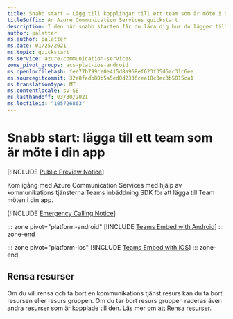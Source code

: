 ```yaml
---
title: Snabb start – Lägg till kopplingar till ett team som är möte i din app
titleSuffix: An Azure Communication Services quickstart
description: I den här snabb starten får du lära dig hur du lägger till Teams Mötes funktioner i din app med Azure Communication Services.
author: palatter
ms.author: palatter
ms.date: 01/25/2021
ms.topic: quickstart
ms.service: azure-communication-services
zone_pivot_groups: acs-plat-ios-android
ms.openlocfilehash: fee77b799ce0e415d8a968ef623f35d5ac31c6ee
ms.sourcegitcommit: 32e0fedb80b5a5ed0d2336cea18c3ec3b5015ca1
ms.translationtype: MT
ms.contentlocale: sv-SE
ms.lasthandoff: 03/30/2021
ms.locfileid: "105726863"
---
```

# <a name="quickstart-add-joining-a-teams-meeting-to-your-app"></a>Snabb start: lägga till ett team som är möte i din app

[!INCLUDE [Public Preview Notice](../../includes/public-preview-include.md)]

Kom igång med Azure Communication Services med hjälp av kommunikations tjänsterna Teams inbäddning SDK för att lägga till Team möten i din app. 

[!INCLUDE [Emergency Calling Notice](../../includes/emergency-calling-notice-include.md)]

::: zone pivot="platform-android"
[!INCLUDE [Teams Embed with Android](./includes/get-started-android.md)]
::: zone-end

::: zone pivot="platform-ios"
[!INCLUDE [Teams Embed with iOS](./includes/get-started-ios.md)]
::: zone-end

## <a name="clean-up-resources"></a>Rensa resurser

Om du vill rensa och ta bort en kommunikations tjänst resurs kan du ta bort resursen eller resurs gruppen. Om du tar bort resurs gruppen raderas även andra resurser som är kopplade till den. Läs mer om att [Rensa resurser](../create-communication-resource.md#clean-up-resources).
